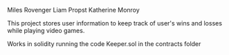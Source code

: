 Miles Rovenger
Liam Propst
Katherine Monroy

This project stores user information to keep track of user's wins and losses while playing video games. 

Works in solidity running the code Keeper.sol in the contracts folder

